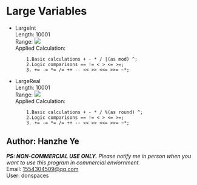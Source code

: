 # Large Variables
- LargeInt \
    Length: 10001 \
    Range: 
    ![](http://latex.codecogs.com/gif.latex?\-{10}^{10000}\to{10}^{10000})
    \
    Applied Calculation:
    ```
        1.Basic calculations + - * / |(as mod) ^;
        2.Logic comparisons == != < > <= >=;
        3. += -= *= /= ++ -- << >> <<= >>= ~*;
    ```
- LargeReal \
    Length: 10001 \
    Range: 
    ![](http://latex.codecogs.com/gif.latex?\-{10}^{10000}\to0...\to{10}^{-10000}\to{10}^{10000})
    \
    Applied Calculation:
    ```
        1.Basic calculations + - * / %(as round) ^;
        2.Logic comparisons == != < > <= >=;
        3. += -= *= /= ++ -- << >> <<= >>= ~*;
    ```
## Author: Hanzhe Ye

***PS: NON-COMMERCIAL USE ONLY.***
*Please notify me in person when you want to use this program in
commercial enviornment.* \
Email: 1554304509@qq.com \
User: donspaces
